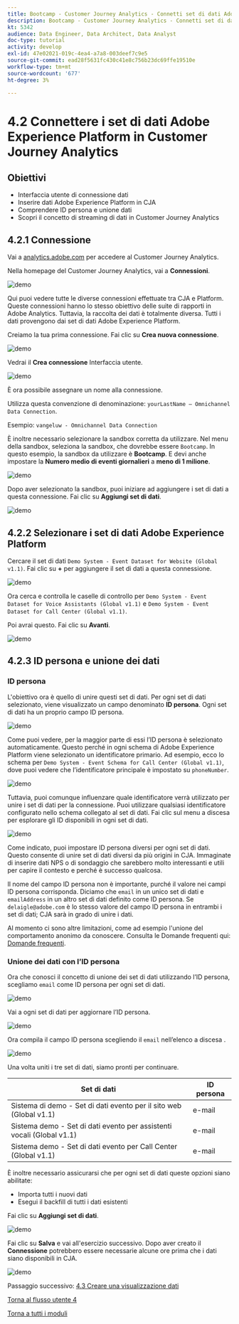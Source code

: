```yaml
---
title: Bootcamp - Customer Journey Analytics - Connetti set di dati Adobe Experience Platform in Customer Journey Analytics
description: Bootcamp - Customer Journey Analytics - Connetti set di dati Adobe Experience Platform in Customer Journey Analytics
kt: 5342
audience: Data Engineer, Data Architect, Data Analyst
doc-type: tutorial
activity: develop
exl-id: 47e02021-019c-4ea4-a7a8-003deef7c9e5
source-git-commit: ead28f5631fc430c41e8c756b23dc69ffe19510e
workflow-type: tm+mt
source-wordcount: '677'
ht-degree: 3%

---
```


# 4.2 Connettere i set di dati Adobe Experience Platform in Customer Journey Analytics

## Obiettivi

- Interfaccia utente di connessione dati
- Inserire dati Adobe Experience Platform in CJA
- Comprendere ID persona e unione dati
- Scopri il concetto di streaming di dati in Customer Journey Analytics

## 4.2.1 Connessione

Vai a [analytics.adobe.com](https://analytics.adobe.com) per accedere al Customer Journey Analytics.

Nella homepage del Customer Journey Analytics, vai a **Connessioni**.

![demo](./images/cja2.png)

Qui puoi vedere tutte le diverse connessioni effettuate tra CJA e Platform. Queste connessioni hanno lo stesso obiettivo delle suite di rapporti in Adobe Analytics. Tuttavia, la raccolta dei dati è totalmente diversa. Tutti i dati provengono dai set di dati Adobe Experience Platform.

Creiamo la tua prima connessione. Fai clic su **Crea nuova connessione**.

![demo](./images/cja4.png)

Vedrai il **Crea connessione** Interfaccia utente.

![demo](./images/cja5.png)

È ora possibile assegnare un nome alla connessione.

Utilizza questa convenzione di denominazione: `yourLastName – Omnichannel Data Connection`.

Esempio: `vangeluw - Omnichannel Data Connection`

È inoltre necessario selezionare la sandbox corretta da utilizzare. Nel menu della sandbox, seleziona la sandbox, che dovrebbe essere `Bootcamp`. In questo esempio, la sandbox da utilizzare è **Bootcamp**. E devi anche impostare la **Numero medio di eventi giornalieri** a **meno di 1 milione**.

![demo](./images/cjasb.png)

Dopo aver selezionato la sandbox, puoi iniziare ad aggiungere i set di dati a questa connessione. Fai clic su **Aggiungi set di dati**.

![demo](./images/cjasb1.png)

## 4.2.2 Selezionare i set di dati Adobe Experience Platform

Cercare il set di dati `Demo System - Event Dataset for Website (Global v1.1)`. Fai clic su **+** per aggiungere il set di dati a questa connessione.

![demo](./images/cja7.png)

Ora cerca e controlla le caselle di controllo per `Demo System - Event Dataset for Voice Assistants (Global v1.1)` e `Demo System - Event Dataset for Call Center (Global v1.1)`.

Poi avrai questo. Fai clic su **Avanti**.

![demo](./images/cja9.png)

## 4.2.3 ID persona e unione dei dati

### ID persona

L&#39;obiettivo ora è quello di unire questi set di dati. Per ogni set di dati selezionato, viene visualizzato un campo denominato **ID persona**. Ogni set di dati ha un proprio campo ID persona.

![demo](./images/cja11.png)

Come puoi vedere, per la maggior parte di essi l’ID persona è selezionato automaticamente. Questo perché in ogni schema di Adobe Experience Platform viene selezionato un identificatore primario. Ad esempio, ecco lo schema per `Demo System - Event Schema for Call Center (Global v1.1)`, dove puoi vedere che l’identificatore principale è impostato su `phoneNumber`.

![demo](./images/cja13.png)

Tuttavia, puoi comunque influenzare quale identificatore verrà utilizzato per unire i set di dati per la connessione. Puoi utilizzare qualsiasi identificatore configurato nello schema collegato al set di dati. Fai clic sul menu a discesa per esplorare gli ID disponibili in ogni set di dati.

![demo](./images/cja14.png)

Come indicato, puoi impostare ID persona diversi per ogni set di dati. Questo consente di unire set di dati diversi da più origini in CJA. Immaginate di inserire dati NPS o di sondaggio che sarebbero molto interessanti e utili per capire il contesto e perché è successo qualcosa.

Il nome del campo ID persona non è importante, purché il valore nei campi ID persona corrisponda. Diciamo che `email` in un unico set di dati e `emailAddress` in un altro set di dati definito come ID persona. Se `delaigle@adobe.com` è lo stesso valore del campo ID persona in entrambi i set di dati; CJA sarà in grado di unire i dati.

Al momento ci sono altre limitazioni, come ad esempio l&#39;unione del comportamento anonimo da conoscere. Consulta le Domande frequenti qui: [Domande frequenti](https://experienceleague.adobe.com/docs/analytics-platform/using/cja-overview/cja-faq.html?lang=it).

### Unione dei dati con l’ID persona

Ora che conosci il concetto di unione dei set di dati utilizzando l’ID persona, scegliamo `email` come ID persona per ogni set di dati.

![demo](./images/cja15.png)

Vai a ogni set di dati per aggiornare l’ID persona.

![demo](./images/cja12a.png)

Ora compila il campo ID persona scegliendo il `email` nell’elenco a discesa .

![demo](./images/cja17.png)

Una volta uniti i tre set di dati, siamo pronti per continuare.

| Set di dati | ID persona |
| ----------------- |-------------| 
| Sistema di demo - Set di dati evento per il sito web (Global v1.1) | e-mail |
| Sistema demo - Set di dati evento per assistenti vocali (Global v1.1) | e-mail |
| Sistema demo - Set di dati evento per Call Center (Global v1.1) | e-mail |

È inoltre necessario assicurarsi che per ogni set di dati queste opzioni siano abilitate:

- Importa tutti i nuovi dati
- Esegui il backfill di tutti i dati esistenti

Fai clic su **Aggiungi set di dati**.

![demo](./images/cja16.png)

Fai clic su **Salva** e vai all&#39;esercizio successivo.
Dopo aver creato il **Connessione** potrebbero essere necessarie alcune ore prima che i dati siano disponibili in CJA.

![demo](./images/cja20.png)

Passaggio successivo: [4.3 Creare una visualizzazione dati](./ex3.md)

[Torna al flusso utente 4](./uc4.md)

[Torna a tutti i moduli](./../../overview.md)
